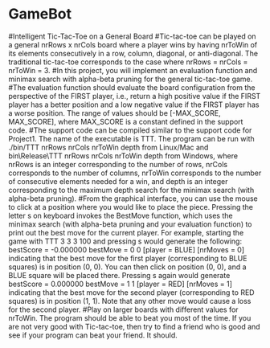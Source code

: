 # GameBot
#Intelligent Tic-Tac-Toe on a General Board 
#Tic-tac-toe can be played on a general nrRows x nrCols board where a player wins by having nrToWin  of its elements consecutively in a row, column, diagonal, or anti-diagonal. The traditional tic-tac-toe corresponds to the case where nrRows = nrCols = nrToWin = 3.
#In this project, you will implement an evaluation function and minimax search with alpha-beta pruning for the general tic-tac-toe game.
#The evaluation function should evaluate the board configuration from the perspective of the FIRST player, i.e., return a high positive value if the FIRST player has a better position and a low negative value if the FIRST player has a worse position. The range of values should be [-MAX_SCORE, MAX_SCORE], where MAX_SCORE is a constant defined in the support code.
#The support code can be compiled similar to the support code for Project1. The name of the executable is TTT. The program can be run with  ./bin/TTT nrRows nrCols nrToWin depth from Linux/Mac and bin\Release\TTT nrRows nrCols nrToWin depth from Windows, where nrRows is an integer corresponding to the number of rows, nrCols corresponds to the number of columns, nrToWin corresponds to the number of consecutive elements needed for a win, and depth is an integer corresponding to the maximum depth search for the minimax search (with alpha-beta pruning). 
#From the graphical interface, you can use the mouse to click at a position where you would like to place the piece. Pressing the letter s on keyboard invokes the BestMove function, which uses the minimax search (with alpha-beta pruning and your evaluation function) to print out the best move for the current player. For example, starting the game with TTT 3 3 3 100 and pressing s would generate the following: bestScore = -0.000000 bestMove = 0 0 [player = BLUE] [nrMoves = 0] indicating that the best move for the first player (corresponding to BLUE squares) is in position (0, 0). You can then click on position (0, 0), and a BLUE square will be placed there. Pressing s again would generate bestScore = 0.000000 bestMove = 1 1 [player = RED] [nrMoves = 1] indicating that the best move for the second player (corresponding to RED squares) is in position (1, 1). Note that any other move would cause a loss for the second player.
#Play on larger boards with different values for nrToWin. The program should be able to beat you most of the time. If you are not very good with Tic-tac-toe, then try to find a friend who is good and see if your program can beat your friend. It should.
